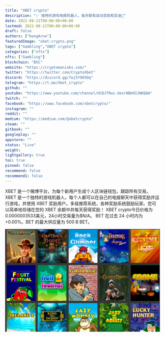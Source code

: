```yaml
---
title: "XBET crypto"
description: "✅ 独特的游戏电报机器人，每天都有自动奖励和奖金🤑"
date: 2022-08-21T00:00:00+08:00
lastmod: 2022-08-21T00:00:00+08:00
draft: false
authors: ["boogArno"]
featuredImage: "xbet-crypto.png"
tags: ["Gambling","XBET crypto"]
categories: ["nfts"]
nfts: ["Gambling"]
blockchain: "BSC"
website: "https://cryptomaniaks.com/"
twitter: "https://twitter.com/CryptoXbet"
discord: "https://discord.gg/fwj5Y965Dq"
telegram: "https://t.me/Xbet_crypto"
github: ""
youtube: "https://www.youtube.com/channel/UCDJfRwi-dexrNBm9IJWKQ8A"
twitch: ""
facebook: "https://www.facebook.com/xbetcrypto/"
instagram: ""
reddit: ""
medium: "https://medium.com/@xbetcrypto"
steam: ""
gitbook: ""
googleplay: ""
appstore: ""
status: "Live"
weight: 
lightgallery: true
toc: true
pinned: false
recommend: false
recommend1: false
---
```

XBET 是一个赌博平台，为每个新用户生成个人区块链钱包，跟踪所有交易。 XBET 是一个独特的游戏机器人，每个人都可以在自己的电报聊天中获得奖励并运行游戏，并使用 XBET 奖励用户。多级推荐系统，各种奖励系统鼓励玩家。您可以简单地存储在您的 XBET 余额中并每天获得奖励！
XBET crypto今日价格为0.0000003533美元，24小时交易量为$N/A。 BET 在过去 24 小时内为 +0.00%。BET 的最大供应量为 500 B BET。

![xbetcrypto-dapp-gambling-bsc-image2_02c344c640fcc031517688acab30509f](xbetcrypto-dapp-gambling-bsc-image2_02c344c640fcc031517688acab30509f.png)
